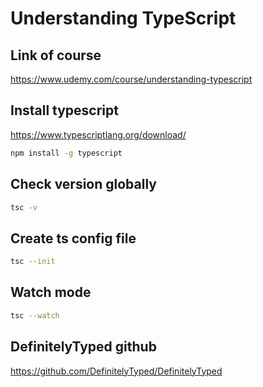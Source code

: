 # Understanding TypeScript

## Link of course

<https://www.udemy.com/course/understanding-typescript>

## Install typescript

<https://www.typescriptlang.org/download/>

```bash
npm install -g typescript
```

## Check version globally

```bash
tsc -v
```

## Create ts config file

```bash
tsc --init
```

## Watch mode

```bash
tsc --watch
```

## DefinitelyTyped github

<https://github.com/DefinitelyTyped/DefinitelyTyped>
